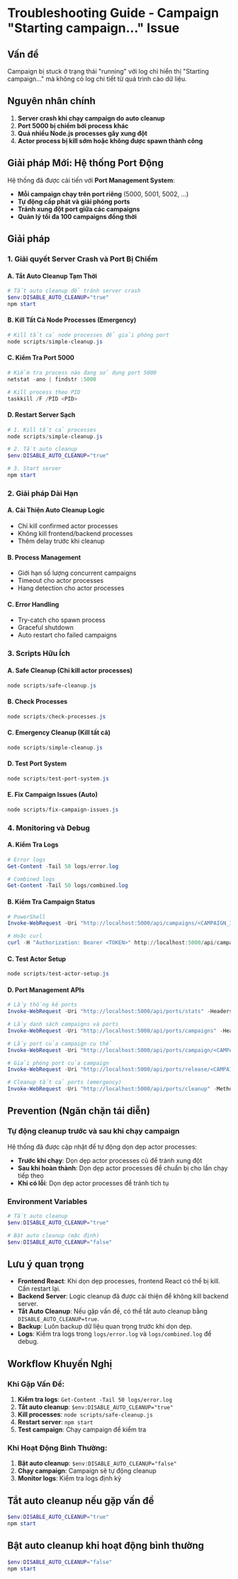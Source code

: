 # Troubleshooting Guide - Campaign "Starting campaign..." Issue

## Vấn đề
Campaign bị stuck ở trạng thái "running" với log chỉ hiển thị "Starting campaign..." mà không có log chi tiết từ quá trình cào dữ liệu.

## Nguyên nhân chính
1. **Server crash khi chạy campaign do auto cleanup**
2. **Port 5000 bị chiếm bởi process khác**
3. **Quá nhiều Node.js processes gây xung đột**
4. **Actor process bị kill sớm hoặc không được spawn thành công**

## Giải pháp Mới: Hệ thống Port Động
Hệ thống đã được cải tiến với **Port Management System**:
- **Mỗi campaign chạy trên port riêng** (5000, 5001, 5002, ...)
- **Tự động cấp phát và giải phóng ports**
- **Tránh xung đột port giữa các campaigns**
- **Quản lý tối đa 100 campaigns đồng thời**

## Giải pháp

### 1. Giải quyết Server Crash và Port Bị Chiếm

#### A. Tắt Auto Cleanup Tạm Thời
```powershell
# Tắt auto cleanup để tránh server crash
$env:DISABLE_AUTO_CLEANUP="true"
npm start
```

#### B. Kill Tất Cả Node Processes (Emergency)
```powershell
# Kill tất cả node processes để giải phóng port
node scripts/simple-cleanup.js
```

#### C. Kiểm Tra Port 5000
```powershell
# Kiểm tra process nào đang sử dụng port 5000
netstat -ano | findstr :5000

# Kill process theo PID
taskkill /F /PID <PID>
```

#### D. Restart Server Sạch
```powershell
# 1. Kill tất cả processes
node scripts/simple-cleanup.js

# 2. Tắt auto cleanup
$env:DISABLE_AUTO_CLEANUP="true"

# 3. Start server
npm start
```

### 2. Giải pháp Dài Hạn

#### A. Cải Thiện Auto Cleanup Logic
- Chỉ kill confirmed actor processes
- Không kill frontend/backend processes
- Thêm delay trước khi cleanup

#### B. Process Management
- Giới hạn số lượng concurrent campaigns
- Timeout cho actor processes
- Hang detection cho actor processes

#### C. Error Handling
- Try-catch cho spawn process
- Graceful shutdown
- Auto restart cho failed campaigns

### 3. Scripts Hữu Ích

#### A. Safe Cleanup (Chỉ kill actor processes)
```powershell
node scripts/safe-cleanup.js
```

#### B. Check Processes
```powershell
node scripts/check-processes.js
```

#### C. Emergency Cleanup (Kill tất cả)
```powershell
node scripts/simple-cleanup.js
```

#### D. Test Port System
```powershell
node scripts/test-port-system.js
```

#### E. Fix Campaign Issues (Auto)
```powershell
node scripts/fix-campaign-issues.js
```

### 4. Monitoring và Debug

#### A. Kiểm Tra Logs
```powershell
# Error logs
Get-Content -Tail 50 logs/error.log

# Combined logs
Get-Content -Tail 50 logs/combined.log
```

#### B. Kiểm Tra Campaign Status
```powershell
# PowerShell
Invoke-WebRequest -Uri "http://localhost:5000/api/campaigns/<CAMPAIGN_ID>/status" -Headers @{"Authorization"="Bearer <TOKEN>"}

# Hoặc curl
curl -H "Authorization: Bearer <TOKEN>" http://localhost:5000/api/campaigns/<CAMPAIGN_ID>/status
```

#### C. Test Actor Setup
```powershell
node scripts/test-actor-setup.js
```

#### D. Port Management APIs
```powershell
# Lấy thống kê ports
Invoke-WebRequest -Uri "http://localhost:5000/api/ports/stats" -Headers @{"Authorization"="Bearer <TOKEN>"}

# Lấy danh sách campaigns và ports
Invoke-WebRequest -Uri "http://localhost:5000/api/ports/campaigns" -Headers @{"Authorization"="Bearer <TOKEN>"}

# Lấy port của campaign cụ thể
Invoke-WebRequest -Uri "http://localhost:5000/api/ports/campaign/<CAMPAIGN_ID>" -Headers @{"Authorization"="Bearer <TOKEN>"}

# Giải phóng port của campaign
Invoke-WebRequest -Uri "http://localhost:5000/api/ports/release/<CAMPAIGN_ID>" -Method POST -Headers @{"Authorization"="Bearer <TOKEN>"}

# Cleanup tất cả ports (emergency)
Invoke-WebRequest -Uri "http://localhost:5000/api/ports/cleanup" -Method POST -Headers @{"Authorization"="Bearer <TOKEN>"}
```

## Prevention (Ngăn chặn tái diễn)

### Tự động cleanup trước và sau khi chạy campaign
Hệ thống đã được cập nhật để tự động dọn dẹp actor processes:
- **Trước khi chạy**: Dọn dẹp actor processes cũ để tránh xung đột
- **Sau khi hoàn thành**: Dọn dẹp actor processes để chuẩn bị cho lần chạy tiếp theo
- **Khi có lỗi**: Dọn dẹp actor processes để tránh tích tụ

### Environment Variables
```powershell
# Tắt auto cleanup
$env:DISABLE_AUTO_CLEANUP="true"

# Bật auto cleanup (mặc định)
$env:DISABLE_AUTO_CLEANUP="false"
```

## Lưu ý quan trọng
- **Frontend React**: Khi dọn dẹp processes, frontend React có thể bị kill. Cần restart lại.
- **Backend Server**: Logic cleanup đã được cải thiện để không kill backend server.
- **Tắt Auto Cleanup**: Nếu gặp vấn đề, có thể tắt auto cleanup bằng `DISABLE_AUTO_CLEANUP=true`.
- **Backup**: Luôn backup dữ liệu quan trọng trước khi dọn dẹp.
- **Logs**: Kiểm tra logs trong `logs/error.log` và `logs/combined.log` để debug.

## Workflow Khuyến Nghị

### Khi Gặp Vấn Đề:
1. **Kiểm tra logs**: `Get-Content -Tail 50 logs/error.log`
2. **Tắt auto cleanup**: `$env:DISABLE_AUTO_CLEANUP="true"`
3. **Kill processes**: `node scripts/safe-cleanup.js`
4. **Restart server**: `npm start`
5. **Test campaign**: Chạy campaign để kiểm tra

### Khi Hoạt Động Bình Thường:
1. **Bật auto cleanup**: `$env:DISABLE_AUTO_CLEANUP="false"`
2. **Chạy campaign**: Campaign sẽ tự động cleanup
3. **Monitor logs**: Kiểm tra logs định kỳ

## Tắt auto cleanup nếu gặp vấn đề
```powershell
$env:DISABLE_AUTO_CLEANUP="true"
npm start
```

## Bật auto cleanup khi hoạt động bình thường
```powershell
$env:DISABLE_AUTO_CLEANUP="false"
npm start
```
